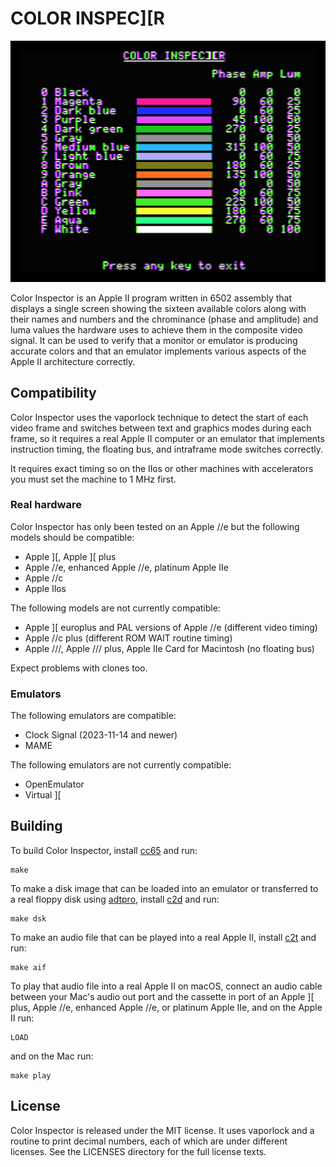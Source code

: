 # COLOR INSPEC][R

![Screenshot](screenshot.png)

Color Inspector is an Apple II program written in 6502 assembly that displays a
single screen showing the sixteen available colors along with their names and
numbers and the chrominance (phase and amplitude) and luma values the hardware
uses to achieve them in the composite video signal. It can be used to verify
that a monitor or emulator is producing accurate colors and that an emulator
implements various aspects of the Apple II architecture correctly.

## Compatibility

Color Inspector uses the vaporlock technique to detect the start of each video
frame and switches between text and graphics modes during each frame, so it
requires a real Apple II computer or an emulator that implements instruction
timing, the floating bus, and intraframe mode switches correctly.

It requires exact timing so on the IIɢs or other machines with accelerators you
must set the machine to 1 MHz first.

### Real hardware

Color Inspector has only been tested on an Apple //e but the following models
should be compatible:

* Apple ][, Apple ][ plus
* Apple //e, enhanced Apple //e, platinum Apple IIe
* Apple //c
* Apple IIɢs

The following models are not currently compatible:

* Apple ][ europlus and PAL versions of Apple //e (different video timing)
* Apple //c plus (different ROM WAIT routine timing)
* Apple ///, Apple /// plus, Apple IIe Card for Macintosh (no floating bus)

Expect problems with clones too.

### Emulators

The following emulators are compatible:

* Clock Signal (2023-11-14 and newer)
* MAME

The following emulators are not currently compatible:

* OpenEmulator
* Virtual ][

## Building

To build Color Inspector, install [cc65](https://github.com/cc65/cc65) and run:

```
make
```

To make a disk image that can be loaded into an emulator or transferred to a
real floppy disk using [adtpro](https://github.com/ADTPro/adtpro), install
[c2d](https://github.com/datajerk/c2d) and run:

```
make dsk
```

To make an audio file that can be played into a real Apple II, install
[c2t](https://github.com/datajerk/c2t) and run:

```
make aif
```

To play that audio file into a real Apple II on macOS, connect an audio cable
between your Mac's audio out port and the cassette in port of an Apple ][ plus,
Apple //e, enhanced Apple //e, or platinum Apple IIe, and on the Apple II run:

```
LOAD
```

and on the Mac run:

```
make play
```

## License

Color Inspector is released under the MIT license. It uses vaporlock and a
routine to print decimal numbers, each of which are under different licenses.
See the LICENSES directory for the full license texts.
